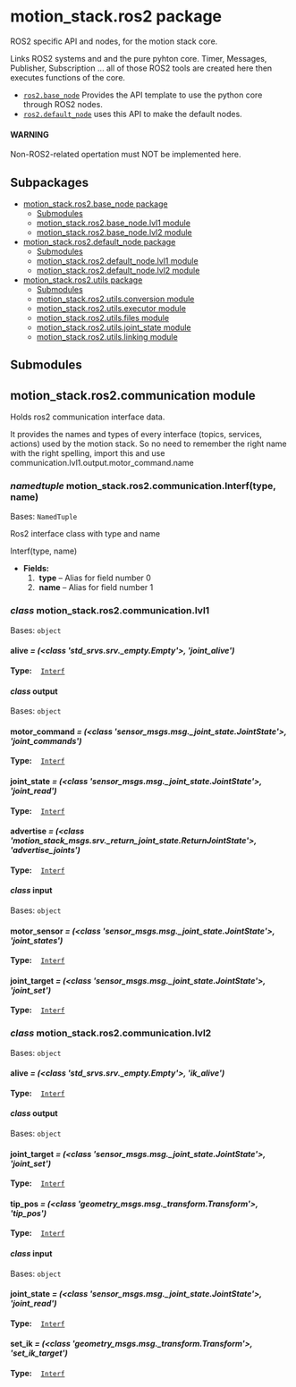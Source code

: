 # motion_stack.ros2 package

ROS2 specific API and nodes, for the motion stack core.

Links ROS2 systems and and the pure pyhton core.
Timer, Messages, Publisher, Subscription … all of those ROS2 tools are created here then executes functions of the core.

- [`ros2.base_node`](motion_stack.ros2.base_node.md#module-motion_stack.ros2.base_node) Provides the API template to use the python core through ROS2 nodes.
- [`ros2.default_node`](motion_stack.ros2.default_node.md#module-motion_stack.ros2.default_node) uses this API to make the default nodes.

#### WARNING
Non-ROS2-related opertation must NOT be implemented here.

## Subpackages

* [motion_stack.ros2.base_node package](motion_stack.ros2.base_node.md)
  * [Submodules](motion_stack.ros2.base_node.md#submodules)
  * [motion_stack.ros2.base_node.lvl1 module](motion_stack.ros2.base_node.md#module-motion_stack.ros2.base_node.lvl1)
  * [motion_stack.ros2.base_node.lvl2 module](motion_stack.ros2.base_node.md#module-motion_stack.ros2.base_node.lvl2)
* [motion_stack.ros2.default_node package](motion_stack.ros2.default_node.md)
  * [Submodules](motion_stack.ros2.default_node.md#submodules)
  * [motion_stack.ros2.default_node.lvl1 module](motion_stack.ros2.default_node.md#module-motion_stack.ros2.default_node.lvl1)
  * [motion_stack.ros2.default_node.lvl2 module](motion_stack.ros2.default_node.md#module-motion_stack.ros2.default_node.lvl2)
* [motion_stack.ros2.utils package](motion_stack.ros2.utils.md)
  * [Submodules](motion_stack.ros2.utils.md#submodules)
  * [motion_stack.ros2.utils.conversion module](motion_stack.ros2.utils.md#module-motion_stack.ros2.utils.conversion)
  * [motion_stack.ros2.utils.executor module](motion_stack.ros2.utils.md#module-motion_stack.ros2.utils.executor)
  * [motion_stack.ros2.utils.files module](motion_stack.ros2.utils.md#module-motion_stack.ros2.utils.files)
  * [motion_stack.ros2.utils.joint_state module](motion_stack.ros2.utils.md#module-motion_stack.ros2.utils.joint_state)
  * [motion_stack.ros2.utils.linking module](motion_stack.ros2.utils.md#module-motion_stack.ros2.utils.linking)

## Submodules

## motion_stack.ros2.communication module

Holds ros2 communication interface data.

It provides the names and types of every interface (topics, services, actions) used by the motion stack. So no need to remember the right name with the right spelling, import this and use communication.lvl1.output.motor_command.name

### *namedtuple* motion_stack.ros2.communication.Interf(type, name)

Bases: `NamedTuple`

Ros2 interface class with type and name

Interf(type, name)

* **Fields:**
  <a id="motion_stack.ros2.communication.Interf.name"></a>
  1.  **type** – Alias for field number 0
  2.  **name** – Alias for field number 1

### *class* motion_stack.ros2.communication.lvl1

Bases: `object`

#### alive *= (<class 'std_srvs.srv._empty.Empty'>, 'joint_alive')*

**Type:**    [`Interf`](#motion_stack.ros2.communication.Interf)

#### *class* output

Bases: `object`

#### motor_command *= (<class 'sensor_msgs.msg._joint_state.JointState'>, 'joint_commands')*

**Type:**    [`Interf`](#motion_stack.ros2.communication.Interf)

#### joint_state *= (<class 'sensor_msgs.msg._joint_state.JointState'>, 'joint_read')*

**Type:**    [`Interf`](#motion_stack.ros2.communication.Interf)

#### advertise *= (<class 'motion_stack_msgs.srv._return_joint_state.ReturnJointState'>, 'advertise_joints')*

**Type:**    [`Interf`](#motion_stack.ros2.communication.Interf)

#### *class* input

Bases: `object`

#### motor_sensor *= (<class 'sensor_msgs.msg._joint_state.JointState'>, 'joint_states')*

**Type:**    [`Interf`](#motion_stack.ros2.communication.Interf)

#### joint_target *= (<class 'sensor_msgs.msg._joint_state.JointState'>, 'joint_set')*

**Type:**    [`Interf`](#motion_stack.ros2.communication.Interf)

### *class* motion_stack.ros2.communication.lvl2

Bases: `object`

#### alive *= (<class 'std_srvs.srv._empty.Empty'>, 'ik_alive')*

**Type:**    [`Interf`](#motion_stack.ros2.communication.Interf)

#### *class* output

Bases: `object`

#### joint_target *= (<class 'sensor_msgs.msg._joint_state.JointState'>, 'joint_set')*

**Type:**    [`Interf`](#motion_stack.ros2.communication.Interf)

#### tip_pos *= (<class 'geometry_msgs.msg._transform.Transform'>, 'tip_pos')*

**Type:**    [`Interf`](#motion_stack.ros2.communication.Interf)

#### *class* input

Bases: `object`

#### joint_state *= (<class 'sensor_msgs.msg._joint_state.JointState'>, 'joint_read')*

**Type:**    [`Interf`](#motion_stack.ros2.communication.Interf)

#### set_ik *= (<class 'geometry_msgs.msg._transform.Transform'>, 'set_ik_target')*

**Type:**    [`Interf`](#motion_stack.ros2.communication.Interf)
